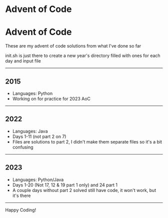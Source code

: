 # Advent of Code
# Advent of Code

These are my advent of code solutions from what I've done so far

init.sh is just there to create a new year's directory filled with ones for each day and input file

---


## 2015 
- Languages: Python
- Working on for practice for 2023 AoC
---

## 2022
- Languages: Java
- Days 1-11 (not part 2 on 7)
- Files are solutions to part 2, I didn't make them separate files so it's a bit confusing
---

## 2023 
- Languages: Python/Java
- Days 1-20 (Not 17, 12 & 19 part 1 only) and 24 part 1
- A couple days without part 2 solved still have code, it won't work, but it's there
---
Happy Coding!
